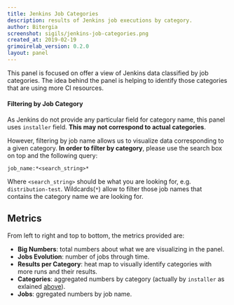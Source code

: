 ```yaml
---
title: Jenkins Job Categories
description: results of Jenkins job executions by category.
author: Bitergia
screenshot: sigils/jenkins-job-categories.png
created_at: 2019-02-19
grimoirelab_version: 0.2.0
layout: panel
---
```


This panel is focused on offer a view of Jenkins data classified by job
categories. The idea behind the panel is helping to identify those
categories that are using more CI resources.

#### Filtering by Job Category

As Jenkins do not provide any particular field for category name, this panel
uses `installer` field. **This may not correspond to actual categories**. 

However, filtering by job name allows us to visualize data corresponding to
a given category. **In order to filter by category**, please use the search
box on top and the following query:
```
job_name:*<search_string>*
```
Where `<search_string>` should be what you are looking for, e.g. 
`distribution-test`. Wildcards(`*`) allow to filter those job names that
contains the category name we are looking for.

## Metrics

From left to right and top to bottom, the metrics provided are:

* **Big Numbers**: total numbers about what we are 
  visualizing in the panel. 
* **Jobs Evolution**: number of jobs through time.
* **Results per Category**: heat map to visually identify categories with 
  more runs and their results.
* **Categories**: aggregated numbers by category (actually by `installer` as
  exlained [above](#filtering-by-job-category)).
* **Jobs**: ggregated numbers by job name.

